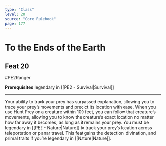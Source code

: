 ```yaml
---
type: "Class"
level: 20
source: "Core Rulebook"
page: 177
---
```

# To the Ends of the Earth
## Feat 20
#PE2Ranger

**Prerequisites** legendary in [[PE2 - Survival|Survival]]

---
Your ability to track your prey has surpassed explanation, allowing you to trace your prey’s movements and predict its location with ease. When you use Hunt Prey on a creature within 100 feet, you can follow that creature’s movements, allowing you to know the creature’s exact location no matter how far away it becomes, as long as it remains your prey. You must be legendary in [[PE2 - Nature|Nature]] to track your prey’s location across teleportation or planar travel. This feat gains the detection, divination, and primal traits if you’re legendary in [[Nature|Nature]].